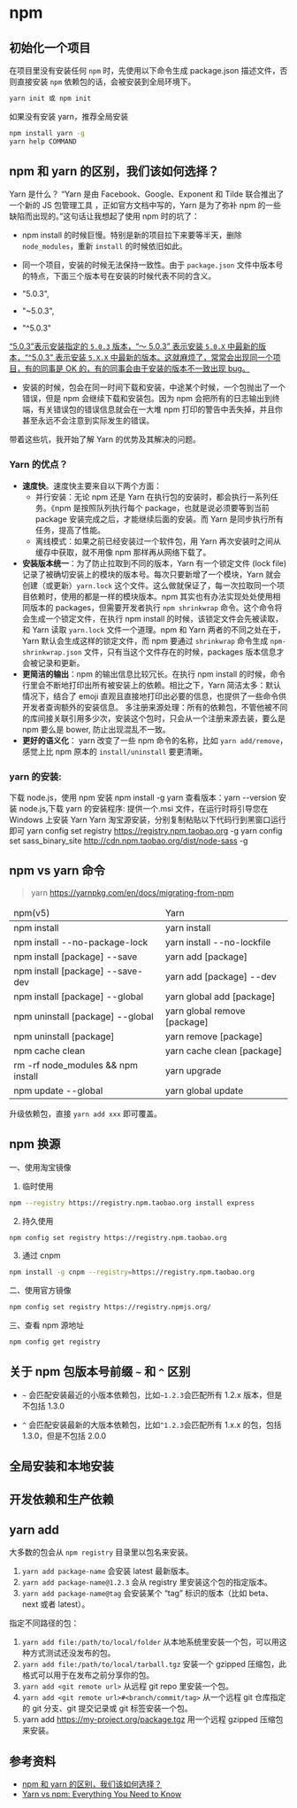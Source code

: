 # npm

## 初始化一个项目

在项目里没有安装任何 `npm` 时，先使用以下命令生成 package.json 描述文件，否则直接安装 `npm` 依赖包的话，会被安装到全局环境下。

```bash
yarn init 或 npm init
```

如果没有安装 yarn，推荐全局安装

```bash
npm install yarn -g
yarn help COMMAND
```

## npm 和 yarn 的区别，我们该如何选择？

Yarn 是什么？
“Yarn 是由 Facebook、Google、Exponent 和 Tilde 联合推出了一个新的 JS 包管理工具 ，正如官方文档中写的，Yarn 是为了弥补 npm 的一些缺陷而出现的。”这句话让我想起了使用 npm 时的坑了：

- npm install 的时候巨慢。特别是新的项目拉下来要等半天，删除 `node_modules`，重新 `install` 的时候依旧如此。
- 同一个项目，安装的时候无法保持一致性。由于 `package.json` 文件中版本号的特点，下面三个版本号在安装的时候代表不同的含义。

- "5.0.3",
- "~5.0.3",
- "^5.0.3"

<u>“5.0.3”表示安装指定的 `5.0.3` 版本，“～ 5.0.3” 表示安装 `5.0.X` 中最新的版本，“^5.0.3” 表示安装 `5.X.X` 中最新的版本。这就麻烦了，常常会出现同一个项目，有的同事是 OK 的，有的同事会由于安装的版本不一致出现 bug。</u>

- 安装的时候，包会在同一时间下载和安装，中途某个时候，一个包抛出了一个错误，但是 npm 会继续下载和安装包。因为 npm 会把所有的日志输出到终端，有关错误包的错误信息就会在一大堆 npm 打印的警告中丢失掉，并且你甚至永远不会注意到实际发生的错误。

带着这些坑，我开始了解 Yarn 的优势及其解决的问题。

### Yarn 的优点？

- **速度快**。速度快主要来自以下两个方面：
  - 并行安装：无论 npm 还是 Yarn 在执行包的安装时，都会执行一系列任务。《npm 是按照队列执行每个 package，也就是说必须要等到当前 package 安装完成之后，才能继续后面的安装。而 Yarn 是同步执行所有任务，提高了性能。
  - 离线模式：如果之前已经安装过一个软件包，用 Yarn 再次安装时之间从缓存中获取，就不用像 npm 那样再从网络下载了。
- **安装版本统一**：为了防止拉取到不同的版本，Yarn 有一个锁定文件 (lock file) 记录了被确切安装上的模块的版本号。每次只要新增了一个模块，Yarn 就会创建（或更新）`yarn.lock` 这个文件。这么做就保证了，每一次拉取同一个项目依赖时，使用的都是一样的模块版本。npm 其实也有办法实现处处使用相同版本的 packages，但需要开发者执行 `npm shrinkwrap` 命令。这个命令将会生成一个锁定文件，在执行 npm install 的时候，该锁定文件会先被读取，和 Yarn 读取 `yarn.lock` 文件一个道理。npm 和 Yarn 两者的不同之处在于，Yarn 默认会生成这样的锁定文件，而 npm 要通过 `shrinkwrap` 命令生成 `npm-shrinkwrap.json` 文件，只有当这个文件存在的时候，packages 版本信息才会被记录和更新。
- **更简洁的输出**：npm 的输出信息比较冗长。在执行 npm install 的时候，命令行里会不断地打印出所有被安装上的依赖。相比之下，Yarn 简洁太多：默认情况下，结合了 emoji 直观且直接地打印出必要的信息，也提供了一些命令供开发者查询额外的安装信息。
  多注册来源处理：所有的依赖包，不管他被不同的库间接关联引用多少次，安装这个包时，只会从一个注册来源去装，要么是 npm 要么是 bower, 防止出现混乱不一致。
- **更好的语义化**： yarn 改变了一些 npm 命令的名称，比如 `yarn add/remove`，感觉上比 npm 原本的 `install/uninstall` 要更清晰。

### yarn 的安装:

下载 node.js，使用 npm 安装
npm install -g yarn
查看版本：yarn --version
安装 node.js,下载 yarn 的安装程序:
提供一个.msi 文件，在运行时将引导您在 Windows 上安装 Yarn
Yarn 淘宝源安装，分别复制粘贴以下代码行到黑窗口运行即可
yarn config set registry https://registry.npm.taobao.org -g
yarn config set sass_binary_site http://cdn.npm.taobao.org/dist/node-sass -g

## npm vs yarn 命令

> yarn https://yarnpkg.com/en/docs/migrating-from-npm

<table>
  <thead>
    <tr>
      <td> npm(v5) </td>
      <td> Yarn </td>
    </tr>
  </thead>
  <tbody>
    <tr>
      <td>npm install</td>
      <td>yarn install</td>
    </tr>
    <tr>
      <td>npm install --no-package-lock</td>
      <td>yarn install --no-lockfile</td>
    </tr>
    <tr>
      <td>npm install [package] --save</td>
      <td>yarn add [package]</td>
    </tr>
    <tr>
      <td>npm install [package] --save-dev</td>
      <td>yarn add [package] --dev</td>
    </tr>
    <tr>
      <td>npm install [package] --global</td>
      <td>yarn global add [package]</td>
    </tr>
    <tr>
      <td>npm uninstall [package] --global</td>
      <td>yarn global remove [package]</td>
    </tr>
    <tr>
      <td>npm uninstall [package]</td>
      <td>yarn remove [package]</td>
    </tr>
    <tr>
      <td>npm cache clean</td>
      <td>yarn cache clean [package]</td>
    </tr>
    <tr>
      <td>rm -rf node_modules && npm install</td>
      <td>yarn upgrade</td>
    </tr>
    <tr>
      <td>npm update --global</td>
      <td>yarn global update</td>
    </tr>
  </tbody>
</table>

升级依赖包，直接 `yarn add xxx` 即可覆盖。

## npm 换源

一、使用淘宝镜像

1. 临时使用

```bash
npm --registry https://registry.npm.taobao.org install express
```

2. 持久使用

```bash
npm config set registry https://registry.npm.taobao.org
```

3. 通过 cnpm

```bash
npm install -g cnpm --registry=https://registry.npm.taobao.org
```

二、使用官方镜像

```bash
npm config set registry https://registry.npmjs.org/
```

三、查看 npm 源地址

```bash
npm config get registry
```

## 关于 npm 包版本号前缀 `~` 和 `^` 区别

- `~` 会匹配安装最近的小版本依赖包，比如`~1.2.3`会匹配所有 1.2.x 版本，但是不包括 1.3.0

- `^` 会匹配安装最新的大版本依赖包，比如`^1.2.3`会匹配所有 1.x.x 的包，包括 1.3.0，但是不包括 2.0.0

## 全局安装和本地安装

## 开发依赖和生产依赖

## yarn add

大多数的包会从 `npm registry` 目录里以包名来安装。

1. `yarn add package-name` 会安装 latest 最新版本。
2. `yarn add package-name@1.2.3` 会从 registry 里安装这个包的指定版本。
3. `yarn add package-name@tag` 会安装某个 “tag” 标识的版本（比如 beta、next 或者 latest）。

指定不同路径的包：

1. `yarn add file:/path/to/local/folder` 从本地系统里安装一个包，可以用这种方式测试还没发布的包。
2. `yarn add file:/path/to/local/tarball.tgz` 安装一个 gzipped 压缩包，此格式可以用于在发布之前分享你的包。
3. `yarn add <git remote url>` 从远程 git repo 里安装一个包。
4. `yarn add <git remote url>#<branch/commit/tag>` 从一个远程 git 仓库指定的 git 分支、git 提交记录或 git 标签安装一个包。
5. yarn add https://my-project.org/package.tgz 用一个远程 gzipped 压缩包来安装。

## 参考资料

- [npm 和 yarn 的区别，我们该如何选择？](https://zhuanlan.zhihu.com/p/27449990)
- [Yarn vs npm: Everything You Need to Know](https://www.sitepoint.com/yarn-vs-npm/)
